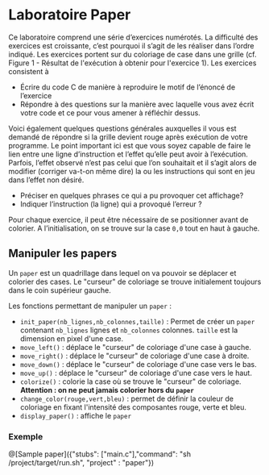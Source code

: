 # Laboratoire Paper

Ce laboratoire comprend une série d’exercices numérotés. La difficulté des exercices est croissante, c’est pourquoi il s’agit de les réaliser dans l’ordre indiqué. Les exercices portent sur du coloriage de case dans une grille (cf. Figure 1 - Résultat de l'exécution à obtenir pour l'exercice 1).
Les exercices consistent à
- Écrire du code C de manière à reproduire le motif de l’énoncé de l’exercice
- Répondre à des questions sur la manière avec laquelle vous avez écrit votre code et ce pour vous amener à réfléchir dessus.

Voici également quelques questions générales auxquelles il vous est demandé de répondre si la grille devient rouge après exécution de votre programme. Le point important ici est que vous soyez capable de faire le lien entre une ligne d’instruction et l’effet qu’elle peut avoir à l’exécution. Parfois, l’effet observé n’est pas celui que l’on souhaitait et il s’agit alors de modifier (corriger va-t-on même dire) la ou les instructions qui sont en jeu dans l’effet non désiré.
- Préciser en quelques phrases ce qui a pu provoquer cet affichage?
- Indiquer l’instruction (la ligne) qui a provoqué l’erreur ?

Pour chaque exercice, il peut être nécessaire de se positionner avant de colorier. A l’initialisation, on se trouve sur la case `0,0` tout en haut à gauche.

## Manipuler les papers

Un `paper` est un quadrillage dans lequel on va pouvoir se déplacer et colorier des cases. Le "curseur" de coloriage se trouve initialement toujours dans le coin supérieur gauche.

Les fonctions permettant de manipuler un `paper` :
- `init_paper(nb_lignes,nb_colonnes,taille)` : Permet de créer un `paper` contenant `nb_lignes` lignes et `nb_colonnes` colonnes. `taille` est la dimension en pixel d'une case.
- `move_left()` : déplace le "curseur" de coloriage d'une case à gauche.
- `move_right()` : déplace le "curseur" de coloriage d'une case à droite.
- `move_down()` : déplace le "curseur" de coloriage d'une case vers le bas.
- `move_up()`  : déplace le "curseur" de coloriage d'une case vers le haut.
- `colorize()` : colorie la case où se trouve le "curseur" de coloriage. **Attention : on ne peut jamais colorier hors du `paper`**
- `change_color(rouge,vert,bleu)` : permet de définir la couleur de coloriage en fixant l'intensité des composantes rouge, verte et bleu.
- `display_paper()` : affiche le `paper`

### Exemple

@[Sample paper]({"stubs": ["main.c"],"command": "sh /project/target/run.sh", "project" : "paper"})
